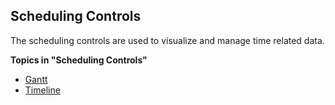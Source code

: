 ## Scheduling Controls

The scheduling controls are used to visualize and manage time related data.

**Topics in "Scheduling Controls"**
* [Gantt](scheduling-controls/gantt.md)
* [Timeline](scheduling-controls/timeline.md)
